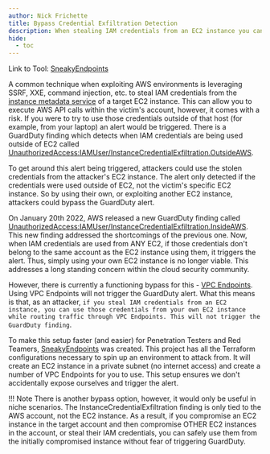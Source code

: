 ```yaml
---
author: Nick Frichette
title: Bypass Credential Exfiltration Detection
description: When stealing IAM credentials from an EC2 instance you can avoid a GuardDuty detection by using VPC Endpoints.
hide:
  - toc
---
```


Link to Tool: [SneakyEndpoints](https://github.com/Frichetten/SneakyEndpoints)

A common technique when exploiting AWS environments is leveraging SSRF, XXE, command injection, etc. to steal IAM credentials from the [instance metadata service](https://hackingthe.cloud/aws/general-knowledge/intro_metadata_service/) of a target EC2 instance. This can allow you to execute AWS API calls within the victim's account, however, it comes with a risk. If you were to try to use those credentials outside of that host (for example, from your laptop) an alert would be triggered. There is a GuardDuty finding which detects when IAM credentials are being used outside of EC2 called [UnauthorizedAccess:IAMUser/InstanceCredentialExfiltration.OutsideAWS](https://docs.aws.amazon.com/guardduty/latest/ug/guardduty_finding-types-iam.html#unauthorizedaccess-iam-instancecredentialexfiltrationoutsideaws).

To get around this alert being triggered, attackers could use the stolen credentials from the attacker's EC2 instance. The alert only detected if the credentials were used outside of EC2, not the victim's specific EC2 instance. So by using their own, or exploiting another EC2 instance, attackers could bypass the GuardDuty alert.

On January 20th 2022, AWS released a new GuardDuty finding called [UnauthorizedAccess:IAMUser/InstanceCredentialExfiltration.InsideAWS](https://docs.aws.amazon.com/guardduty/latest/ug/guardduty_finding-types-iam.html#unauthorizedaccess-iam-instancecredentialexfiltrationinsideaws). This new finding addressed the shortcomings of the previous one. Now, when IAM credentials are used from ANY EC2, if those credentials don't belong to the same account as the EC2 instance using them, it triggers the alert. Thus, simply using your own EC2 instance is no longer viable. This addresses a long standing concern within the cloud security community.

However, there is currently a functioning bypass for this - [VPC Endpoints](https://docs.aws.amazon.com/vpc/latest/privatelink/vpc-endpoints.html). Using VPC Endpoints will not trigger the GuardDuty alert. What this means is that, as an attacker, `if you steal IAM credentials from an EC2 instance, you can use those credentials from your own EC2 instance while routing traffic through VPC Endpoints. This will not trigger the GuardDuty finding`.

To make this setup faster (and easier) for Penetration Testers and Red Teamers, [SneakyEndpoints](https://github.com/Frichetten/SneakyEndpoints) was created. This project has all the Terraform configurations necessary to spin up an environment to attack from. It will create an EC2 instance in a private subnet (no internet access) and create a number of VPC Endpoints for you to use. This setup ensures we don't accidentally expose ourselves and trigger the alert.

!!! Note
    There is another bypass option, however, it would only be useful in niche scenarios. The InstanceCredentialExfiltration finding is only tied to the AWS account, not the EC2 instance. As a result, if you compromise an EC2 instance in the target account and then compromise OTHER EC2 instances in the account, or steal their IAM credentials, you can safely use them from the initially compromised instance without fear of triggering GuardDuty.